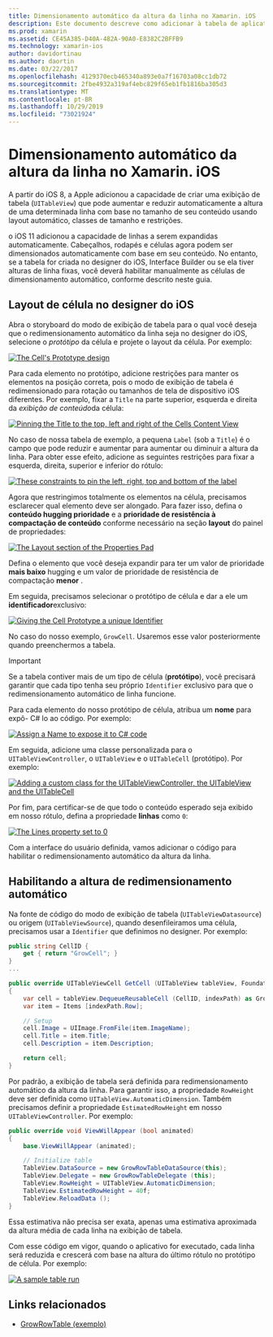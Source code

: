 ```yaml
---
title: Dimensionamento automático da altura da linha no Xamarin. iOS
description: Este documento descreve como adicionar à tabela de aplicativos Xamarin. iOS exibindo linhas cujas alturas variam com base no conteúdo. Ele discute o layout de célula no designer do iOS e habilita a altura de redimensionamento automático.
ms.prod: xamarin
ms.assetid: CE45A385-D40A-482A-90A0-E8382C2BFFB9
ms.technology: xamarin-ios
author: davidortinau
ms.author: daortin
ms.date: 03/22/2017
ms.openlocfilehash: 4129370ecb465340a893e0a7f16703a08cc1db72
ms.sourcegitcommit: 2fbe4932a319af4ebc829f65eb1fb1816ba305d3
ms.translationtype: MT
ms.contentlocale: pt-BR
ms.lasthandoff: 10/29/2019
ms.locfileid: "73021924"
---
```

# <a name="auto-sizing-row-height-in-xamarinios"></a>Dimensionamento automático da altura da linha no Xamarin. iOS

A partir do iOS 8, a Apple adicionou a capacidade de criar uma exibição de tabela (`UITableView`) que pode aumentar e reduzir automaticamente a altura de uma determinada linha com base no tamanho de seu conteúdo usando layout automático, classes de tamanho e restrições.

o iOS 11 adicionou a capacidade de linhas a serem expandidas automaticamente. Cabeçalhos, rodapés e células agora podem ser dimensionados automaticamente com base em seu conteúdo. No entanto, se a tabela for criada no designer do iOS, Interface Builder ou se ela tiver alturas de linha fixas, você deverá habilitar manualmente as células de dimensionamento automático, conforme descrito neste guia.

## <a name="cell-layout-in-the-ios-designer"></a>Layout de célula no designer do iOS

Abra o storyboard do modo de exibição de tabela para o qual você deseja que o redimensionamento automático da linha seja no designer do iOS, selecione o *protótipo* da célula e projete o layout da célula. Por exemplo:

[![](autosizing-row-height-images/table01.png "The Cell's Prototype design")](autosizing-row-height-images/table01.png#lightbox)

Para cada elemento no protótipo, adicione restrições para manter os elementos na posição correta, pois o modo de exibição de tabela é redimensionado para rotação ou tamanhos de tela de dispositivo iOS diferentes. Por exemplo, fixar a `Title` na parte superior, esquerda e direita da *exibição de conteúdo*da célula:

[![](autosizing-row-height-images/table02.png "Pinning the Title to the top, left and right of the Cells Content View")](autosizing-row-height-images/table02.png#lightbox)

No caso de nossa tabela de exemplo, a pequena `Label` (sob a `Title`) é o campo que pode reduzir e aumentar para aumentar ou diminuir a altura da linha. Para obter esse efeito, adicione as seguintes restrições para fixar a esquerda, direita, superior e inferior do rótulo:

[![](autosizing-row-height-images/table03.png "These constraints to pin the left, right, top and bottom of the label")](autosizing-row-height-images/table03.png#lightbox)

Agora que restringimos totalmente os elementos na célula, precisamos esclarecer qual elemento deve ser alongado. Para fazer isso, defina o **conteúdo hugging prioridade** e a **prioridade de resistência à compactação de conteúdo** conforme necessário na seção **layout** do painel de propriedades:

[![](autosizing-row-height-images/table03a.png "The Layout section of the Properties Pad")](autosizing-row-height-images/table03a.png#lightbox)

Defina o elemento que você deseja expandir para ter um valor de prioridade **mais baixo** hugging e um valor de prioridade de resistência de compactação **menor** .

Em seguida, precisamos selecionar o protótipo de célula e dar a ele um **identificador**exclusivo:

[![](autosizing-row-height-images/table04.png "Giving the Cell Prototype a unique Identifier")](autosizing-row-height-images/table04.png#lightbox)

No caso do nosso exemplo, `GrowCell`. Usaremos esse valor posteriormente quando preenchermos a tabela.

> [!IMPORTANT]
> Se a tabela contiver mais de um tipo de célula (**protótipo**), você precisará garantir que cada tipo tenha seu próprio `Identifier` exclusivo para que o redimensionamento automático de linha funcione.

Para cada elemento do nosso protótipo de célula, atribua um **nome** para expô- C# lo ao código. Por exemplo:

[![](autosizing-row-height-images/table05.png "Assign a Name to expose it to C# code")](autosizing-row-height-images/table05.png#lightbox)

Em seguida, adicione uma classe personalizada para o `UITableViewController`, o `UITableView` e o `UITableCell` (protótipo). Por exemplo: 

[![](autosizing-row-height-images/table06.png "Adding a custom class for the UITableViewController, the UITableView and the UITableCell")](autosizing-row-height-images/table06.png#lightbox)

Por fim, para certificar-se de que todo o conteúdo esperado seja exibido em nosso rótulo, defina a propriedade **linhas** como `0`:

[![](autosizing-row-height-images/table06.png "The Lines property set to 0")](autosizing-row-height-images/table06a.png#lightbox)

Com a interface do usuário definida, vamos adicionar o código para habilitar o redimensionamento automático da altura da linha.

## <a name="enabling-auto-resizing-height"></a>Habilitando a altura de redimensionamento automático

Na fonte de código do modo de exibição de tabela (`UITableViewDatasource`) ou origem (`UITableViewSource`), quando desenfileiramos uma célula, precisamos usar a `Identifier` que definimos no designer. Por exemplo:

```csharp
public string CellID {
    get { return "GrowCell"; }
}
...

public override UITableViewCell GetCell (UITableView tableView, Foundation.NSIndexPath indexPath)
{
    var cell = tableView.DequeueReusableCell (CellID, indexPath) as GrowRowTableCell;
    var item = Items [indexPath.Row];

    // Setup
    cell.Image = UIImage.FromFile(item.ImageName);
    cell.Title = item.Title;
    cell.Description = item.Description;

    return cell;
}
```

Por padrão, a exibição de tabela será definida para redimensionamento automático da altura da linha. Para garantir isso, a propriedade `RowHeight` deve ser definida como `UITableView.AutomaticDimension`. Também precisamos definir a propriedade `EstimatedRowHeight` em nosso `UITableViewController`. Por exemplo:

```csharp
public override void ViewWillAppear (bool animated)
{
    base.ViewWillAppear (animated);

    // Initialize table
    TableView.DataSource = new GrowRowTableDataSource(this);
    TableView.Delegate = new GrowRowTableDelegate (this);
    TableView.RowHeight = UITableView.AutomaticDimension;
    TableView.EstimatedRowHeight = 40f;
    TableView.ReloadData ();
}
```

Essa estimativa não precisa ser exata, apenas uma estimativa aproximada da altura média de cada linha na exibição de tabela.

Com esse código em vigor, quando o aplicativo for executado, cada linha será reduzida e crescerá com base na altura do último rótulo no protótipo de célula. Por exemplo:

[![](autosizing-row-height-images/table07.png "A sample table run")](autosizing-row-height-images/table07.png#lightbox)

## <a name="related-links"></a>Links relacionados

- [GrowRowTable (exemplo)](https://docs.microsoft.com/samples/xamarin/ios-samples/growrowtable)
